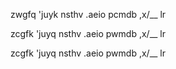 zwgfq 'juyk
nsthv .aeio
pcmdb ,x/__
       lr



zcgfk 'juyq
nsthv .aeio
pwmdb ,x/__
       lr


zcgfk 'juyq
nsthv .aeio
pwmdb ,x/__
       lr




